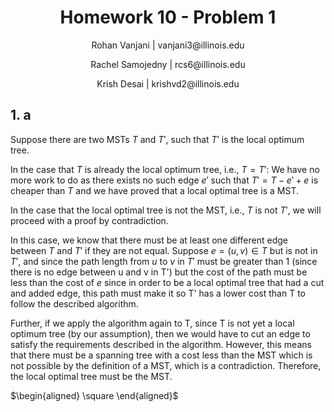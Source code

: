 <h1 style="text-align: center;">Homework 10 - Problem 1</h1>
<p style="text-align: center;">Rohan Vanjani | vanjani3@illinois.edu</p>
<p style="text-align: center;">Rachel Samojedny | rcs6@illinois.edu</p>
<p style="text-align: center;"> Krish Desai | krishvd2@illinois.edu</p>

## 1. a

Suppose there are two MSTs $T$ and $T'$, such that $T'$ is the local optimum tree.

In the case that $T$ is already the local optimum tree, i.e., $T = T'$: We have no more work to do as there exists no such edge $e'$ such that $T' = T - e' + e$ is cheaper than $T$ and we have proved that a local optimal tree is a MST.

In the case that the local optimal tree is not the MST, i.e., $T$ is not $T'$, we will proceed with a proof by contradiction.

In this case, we know that there must be at least one different edge between $T$ and $T'$ if they are not equal. Suppose $e = (u,v) \in T$ but is not in $T'$, and since the path length from $u$ to $v$ in $T'$ must be greater than 1 (since there is no edge between u and v in T') but the cost of the path must be less than the cost of $e$ since in order to be a local optimal tree that had a cut and added edge, this path must make it so T' has a lower cost than T to follow the described algorithm.

Further, if we apply the algorithm again to T, since T is not yet a local optimum tree (by our assumption), then we would have to cut an edge to satisfy the requirements described in the algorithm. However, this means that there must be a spanning tree with a cost less than the MST which is not possible by the definition of a MST, which is a contradiction. Therefore, the local optimal tree must be the MST.

$\begin{aligned} \square \end{aligned}$

